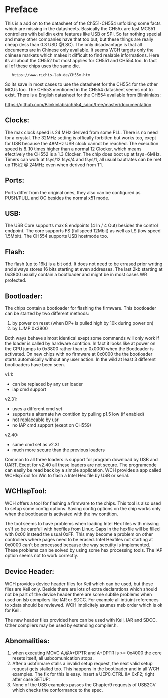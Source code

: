 # Preface
This is a add on to the datasheet of the Ch551-CH554 unfolding some facts which are missing in the datasheets. Basically the CH55x are fast MCS51 controllers with buildin extra features like USB or SPI. So far nothing special and many other companies have that too but, but these things are really cheap (less than 0.3 USD @LSC). 
The only disadvantage is that all documents are in Chinese only available. It seems WCH targets only the chinese markets which makes it difficult to find realable informations. 
Here its all about the CH552 but most applies for CH551 and CH554 too. In fact all of these chips uses the same die.
 
       https://www.richis-lab.de/CH55x.htm 

So its save in most cases to use the datasheet for the CH554 for the other MCUs too. The CH553 mentioned in the CH554 datasheet seems not to exist.
There is a English datasheet for the CH554 available from Blinkinlabs:

  https://github.com/Blinkinlabs/ch554_sdcc/tree/master/documentation

## Clocks:
The max clock speed is 24 MHz derived from some PLL. There is no need for a crystal. The 32MHz setting is offically forbitten but works too, exept for USB because the 48MHz USB clock cannot be reached.
The execution speed is 8..10 times higher than a normal 12 Clocker, which means efectively the CH552 is a 1.3 Clocker. The chip does boot up at fsys=6MHz.
Timers can work at fsys/12 fsys/4 and fsys/1, all usual bautrates can be met up 115k2 @ 24MHz even when derived from T1. 

## Ports:
Ports differ from the original ones, they also can be configured as PUSH/PULL and OC besides the normal x51 mode.

## USB:
The USB Core supports max 8 endpoints (4 In / 4 Out) besides the control endpoint. The core supports FS (fullspeed 12Mbit) as well as LS (low speed 1.5Mbit). The CH554 supports USB hostmode too.

## Flash:
The flash (up to 16k) is a bit odd. It does not need to be errased prior writing and always stores 16 bits starting at even addresses. The last 2kb starting at 0x3800 usually contain a bootloader and might be in most cases WR protected. 

## Bootloader:
The chips contain a bootloader for flashing the firmware. This bootloader can be started by two different methods:

 1. by power on reset (when DP+ is pulled high by 10k during power on)
 2. by LJMP 0x3800

Both ways behave almost identical exept some commands will only work if the loader is called by hardware contition. In fact it looks like at power on the CPU jumps to 0x3800 rather than to 0x0000 when the Bootloader is activated.
On new chips with no firmware at 0x0000 the the bootloader starts automaically without any user action. In the wild at least 3 different bootloaders have been seen.

v1.1: 
 - can be replaced by any usr loader
 - iap cmd support 

v2.31: 
 - uses a different cmd set
 - supports a alternate hw contition by pulling p1.5 low (if enabled)
 - not replaceable by usr
 - no IAP cmd support (exept on CH559)

v2.40: 
  - same cmd set as v2.31
  - much more secure than the previous loaders

Common to all three loaders is support for program download by USB and UART. Exept for v2.40 all these loaders are not secure. The programcode can easily be read back by a simple application. WCH provides a app called WCHIspTool for Win to flash a Intel Hex file by USB or serial.

## WCHIspTool:
WCH offers a tool for flashing a firmware to the chips. This tool is also used to setup some config options. Saving config options on the chip works only when the bootloader is activated with the hw contition.

The tool seems to have problems when loading Intel Hex files with missing cr/lf so be carefull with hexfiles from Linux. Gaps in the hexfile will be filled with 0x00 instead the usual 0xFF. This may become a problem on other controllers where pages need to be erased. Intel Hexfiles not starting at 0x0000 can't be processed because the way secutity is implemented. These problems can be solved by using some hex processing tools. The IAP option seems not to work correctly. 

## Device Header:
WCH provides device header files for Keil which can be used, but these
files are Keil only. Beside there are lots of extra declarations which should not be part of the device header there are some subtile problems when used on lsb compilers like IAR or SDCC. For example all int/uint  references to xdata should be reviewed. WCH implicitely asumes msb order which is ok for Keil. 

The new header files provided here can be used with Keil, IAR and SDCC. Other compilers may be used by extending compiler.h.

## Abnomalities:
1. when executing MOVC A,@A+DPTR and A+DPTR is >= 0x4000 the core resets itself, all usbcomunication stops.
2. After a usbfirmare stalls a invalid setup request, the next valid setup request gets stalled too. This happens in the bootloader and in all WCH examples. The fix for this is easy. Insert a UEP0_CTRL &= 0xF2; right after case SETUP:
3. None of the USB examples passes the Chapter9 requests of USB2CV which checks the conformance to the spec.
